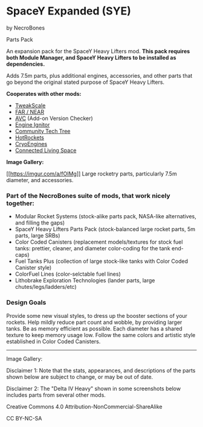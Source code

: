 # SpaceY Expanded (SYE)

by NecroBones

Parts Pack

An expansion pack for the SpaceY Heavy Lifters mod. **This pack requires both Module Manager, and SpaceY Heavy Lifters to be installed as dependencies.**

Adds 7.5m parts, plus additional engines, accessories, and other parts that go beyond the original stated purpose of SpaceY Heavy Lifters.

**Cooperates with other mods:**

- [TweakScale](http://forum.kerbalspaceprogram.com/threads/80234)
- [FAR / NEAR](http://forum.kerbalspaceprogram.com/threads/86419)
- [AVC](http://forum.kerbalspaceprogram.com/threads/79745) (Add-on Version Checker)
- [Engine Ignitor](http://forum.kerbalspaceprogram.com/threads/51880)
- [Community Tech Tree](http://forum.kerbalspaceprogram.com/threads/100385)
- [HotRockets](http://forum.kerbalspaceprogram.com/threads/65754)
- [CryoEngines](http://forum.kerbalspaceprogram.com/threads/117766)
- [Connected Living Space](http://forum.kerbalspaceprogram.com/threads/122126)

**Image Gallery:**

[[https://imgur.com/a/fOIMg]]	Large rocketry parts, particularly 7.5m diameter, and accessories.


### Part of the NecroBones suite of mods, that work nicely together:

- Modular Rocket Systems (stock-alike parts pack, NASA-like alternatives, and filling the gaps)
- SpaceY Heavy Lifters Parts Pack (stock-balanced large rocket parts, 5m parts, large SRBs)
- Color Coded Canisters (replacement models/textures for stock fuel tanks: prettier, cleaner, and diameter color-coding for the tank end-caps)
- Fuel Tanks Plus (collection of large stock-like tanks with Color Coded Canister style)
- ColorFuel Lines (color-selctable fuel lines)
- Lithobrake Exploration Technologies (lander parts, large chutes/legs/ladders/etc)

### Design Goals

Provide some new visual styles, to dress up the booster sections of your rockets.
Help mildly reduce part count and wobble, by providing larger tanks.
Be as memory efficient as possible. Each diameter has a shared texture to keep memory usage low.
Follow the same colors and artistic style established in Color Coded Canisters.
 

---------------------------------------------------------------------------------------------------------------

Image Gallery:

Disclaimer 1: Note that the stats, appearances, and descriptions of the parts shown below are subject to change, or may be out of date.

Disclaimer 2: The "Delta IV Heavy" shown in some screenshots below includes parts from several other mods.


Creative Commons 4.0 Attribution-NonCommercial-ShareAlike

CC BY-NC-SA
